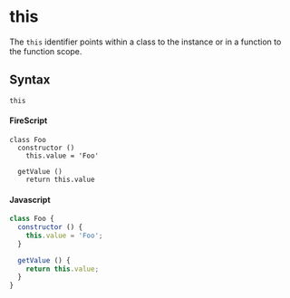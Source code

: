 this
====

The `this` identifier points within a class to the instance or in a function to the function scope.

Syntax
------

```
this
```

#### FireScript

```fire
class Foo
  constructor ()
    this.value = 'Foo'

  getValue ()
    return this.value

```

#### Javascript

```js
class Foo {
  constructor () {
    this.value = 'Foo';
  }

  getValue () {
    return this.value;
  }
}
```
